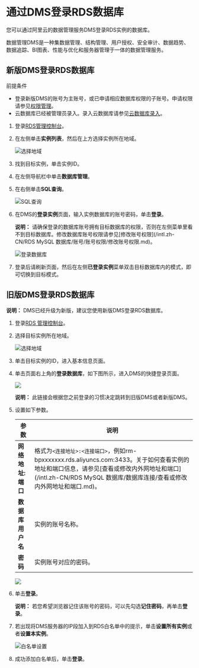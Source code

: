 # 通过DMS登录RDS数据库

您可以通过阿里云的数据管理服务DMS登录RDS实例的数据库。

数据管理DMS是一种集数据管理、结构管理、用户授权、安全审计、数据趋势、数据追踪、BI图表、性能与优化和服务器管理于一体的数据管理服务。

## 新版DMS登录RDS数据库

前提条件

-   登录新版DMS的账号为主账号，或已申请相应数据库权限的子账号。申请权限请参见[权限管理](~~60371~~)。
-   云数据库已经被管理员录入。录入云数据库请参见[云数据库录入](~~159708~~)。

1.  登录[RDS管理控制台](https://rds.console.aliyun.com/)。

2.  在左侧单击**实例列表**，然后在上方选择实例所在地域。

    ![选择地域](https://static-aliyun-doc.oss-cn-hangzhou.aliyuncs.com/assets/img/zh-CN/3074469951/p36543.png)

3.  找到目标实例，单击实例ID。

4.  在左侧导航栏中单击**数据库管理**。

5.  在右侧单击**SQL查询**。

    ![SQL查询](https://static-aliyun-doc.oss-cn-hangzhou.aliyuncs.com/assets/img/zh-CN/6122613061/p174701.png)

6.  在DMS的**登录实例**页面，输入实例数据库的账号密码，单击**登录**。

    **说明：** 请确保登录的数据库账号拥有目标数据库的权限，否则在左侧菜单里看不到目标数据库。修改数据库账号权限请参见[修改账号权限](/intl.zh-CN/RDS MySQL 数据库/账号/账号权限/修改账号权限.md)。

    ![登录数据库](https://static-aliyun-doc.oss-cn-hangzhou.aliyuncs.com/assets/img/zh-CN/6122613061/p174718.png)

7.  登录后请刷新页面，然后在左侧**已登录实例**菜单双击目标数据库内的模式，即可切换到目标模式。


## 旧版DMS登录RDS数据库

**说明：** DMS已经升级为新版，建议您使用新版DMS登录RDS数据库。

1.  登录[RDS 管理控制台](https://rds.console.aliyun.com/)。
2.  选择目标实例所在地域。

    ![选择地域](https://static-aliyun-doc.oss-cn-hangzhou.aliyuncs.com/assets/img/zh-CN/3074469951/p36543.png)

3.  单击目标实例的ID，进入基本信息页面。
4.  单击页面右上角的**登录数据库**，如下图所示，进入DMS的快捷登录页面。

    ![](https://static-aliyun-doc.oss-cn-hangzhou.aliyuncs.com/assets/img/zh-CN/9822472061/p4253.png)

    **说明：** 此链接会根据您之前登录的习惯决定跳转到旧版DMS或者新版DMS。

5.  设置如下参数。

    |参数|说明|
    |--|--|
    |**网络地址:端口**|格式为`<连接地址>:<连接端口>`，例如rm-bpxxxxxxx.rds.aliyuncs.com:3433。关于如何查看实例的地址和端口信息，请参见[查看或修改内外网地址和端口](/intl.zh-CN/RDS MySQL 数据库/数据库连接/查看或修改内外网地址和端口.md)。|
    |**数据库用户名**|实例的账号名称。|
    |**密码**|实例账号对应的密码。|

    ![](https://static-aliyun-doc.oss-cn-hangzhou.aliyuncs.com/assets/img/zh-CN/9077559951/p4254.png)

6.  单击**登录**。

    **说明：** 若您希望浏览器记住该账号的密码，可以先勾选**记住密码**，再单击**登录**。

7.  若出现将DMS服务器的IP段加入到RDS白名单中的提示，单击**设置所有实例**或者**设置本实例**。

    ![白名单设置](https://static-aliyun-doc.oss-cn-hangzhou.aliyuncs.com/assets/img/zh-CN/9077559951/p4255.png)

8.  成功添加白名单后，单击**登录**。

